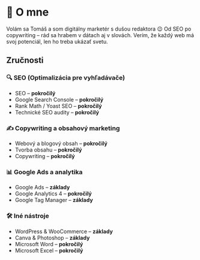# 👋 O mne  
Volám sa Tomáš a som digitálny marketér s dušou redaktora 😉 Od SEO po copywriting – rád sa hrabem v dátach aj v slovách.  Verím, že každý web má svoj potenciál, len ho treba ukázať svetu.

## Zručnosti

### 🔍 SEO (Optimalizácia pre vyhľadávače)
- SEO – **pokročilý**  
- Google Search Console – **pokročilý**  
- Rank Math / Yoast SEO – **pokročilý**  
- Technické SEO audity – **pokročilý**

### ✍️ Copywriting a obsahový marketing
- Webový a blogový obsah – **pokročilý**  
- Tvorba obsahu – **pokročilý**  
- Copywriting – **pokročilý**

### 📊 Google Ads a analytika
- Google Ads – **základy**  
- Google Analytics 4 – **pokročilý**  
- Google Tag Manager – **základy**

### 🛠️ Iné nástroje
- WordPress & WooCommerce – **základy**  
- Canva & Photoshop – **základy**  
- Microsoft Word – **pokročilý**  
- Microsoft Excel – **pokročilý**


